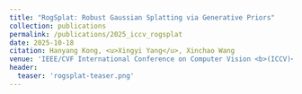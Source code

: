 ```yaml
---
title: "RogSplat: Robust Gaussian Splatting via Generative Priors"
collection: publications
permalink: /publications/2025_iccv_rogsplat
date: 2025-10-18
citation: Hanyang Kong, <u>Xingyi Yang</u>, Xinchao Wang
venue: 'IEEE/CVF International Conference on Computer Vision <b>(ICCV)</b>'
header:
  teaser: 'rogsplat-teaser.png'
---
```




